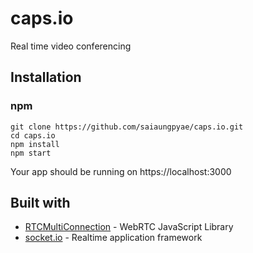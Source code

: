 # caps.io
Real time video conferencing

## Installation

### npm

```shell
git clone https://github.com/saiaungpyae/caps.io.git
cd caps.io
npm install
npm start
```

Your app should be running on https://localhost:3000

## Built with

* [RTCMultiConnection](https://github.com/muaz-khan/RTCMultiConnection) - WebRTC JavaScript Library
* [socket.io](https://socket.io/) - Realtime application framework
